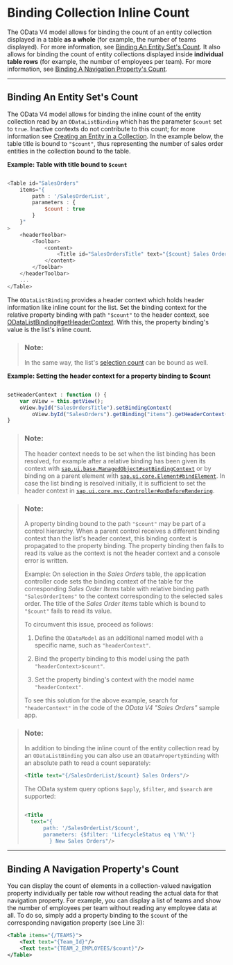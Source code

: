 <!-- loio77d2310b637b490495d78b393ed6aa64 -->

# Binding Collection Inline Count

The OData V4 model allows for binding the count of an entity collection displayed in a table **as a whole** \(for example, the number of teams displayed\). For more information, see [Binding An Entity Set's Count](binding-collection-inline-count-77d2310.md#loio77d2310b637b490495d78b393ed6aa64__section_BESC). It also allows for binding the count of entity collections displayed inside **individual table rows** \(for example, the number of employees per team\). For more information, see [Binding A Navigation Property's Count](binding-collection-inline-count-77d2310.md#loio77d2310b637b490495d78b393ed6aa64__section_BNPC).

***

<a name="loio77d2310b637b490495d78b393ed6aa64__section_BESC"/>

## Binding An Entity Set's Count

The OData V4 model allows for binding the inline count of the entity collection read by an `ODataListBinding` which has the parameter `$count` set to `true`. Inactive contexts do not contribute to this count; for more information see [Creating an Entity in a Collection](creating-an-entity-in-a-collection-c9723f8.md). In the example below, the table title is bound to `"$count"`, thus representing the number of sales order entities in the collection bound to the table.

**Example: Table with title bound to `$count`**

```js

<Table id="SalesOrders"
    items="{
        path : '/SalesOrderList',
        parameters : {
            $count : true
        }
    }"
>
    <headerToolbar>
        <Toolbar>
            <content>
                <Title id="SalesOrdersTitle" text="{$count} Sales Orders"/>
            </content>
        </Toolbar>
    </headerToolbar>
    ...
</Table>
```

The `ODataListBinding` provides a header context which holds header information like inline count for the list. Set the binding context for the relative property binding with path `"$count"` to the header context, see [ODataListBinding\#getHeaderContext](https://ui5.sap.com/#/api/sap.ui.model.odata.v4.ODataListBinding%23methods/getHeaderContext). With this, the property binding's value is the list's inline count.

> ### Note:  
> In the same way, the list's [selection count](selection-ec55312.md#loioec55312f796f45e8883810af3b68b46c__section_SCN) can be bound as well.

**Example: Setting the header context for a property binding to $count**

```js

setHeaderContext : function () {
    var oView = this.getView();
    oView.byId("SalesOrdersTitle").setBindingContext(
        oView.byId("SalesOrders").getBinding("items").getHeaderContext());
}
```

> ### Note:  
> The header context needs to be set when the list binding has been resolved, for example after a relative binding has been given its context with [`sap.ui.base.ManagedObject#setBindingContext`](https://ui5.sap.com/#/api/sap.ui.base.ManagedObject/methods/setBindingContext) or by binding on a parent element with [`sap.ui.core.Element#bindElement`](https://ui5.sap.com/#/api/sap.ui.core.Element/methods/bindElement). In case the list binding is resolved initially, it is sufficient to set the header context in [`sap.ui.core.mvc.Controller#onBeforeRendering`](https://ui5.sap.com/#/api/sap.ui.core.mvc.Controller/methods/onBeforeRendering).

> ### Note:  
> A property binding bound to the path `"$count"` may be part of a control hierarchy. When a parent control receives a different binding context than the list's header context, this binding context is propagated to the property binding. The property binding then fails to read its value as the context is not the header context and a console error is written.
> 
> Example: On selection in the *Sales Orders* table, the application controller code sets the binding context of the table for the corresponding *Sales Order Items* table with relative binding path `"SalesOrderItems"` to the context corresponding to the selected sales order. The title of the *Sales Order Items* table which is bound to `"$count"` fails to read its value.
> 
> To circumvent this issue, proceed as follows:
> 
> 1.  Define the `ODataModel` as an additional named model with a specific name, such as `"headerContext"`.
> 
> 2.  Bind the property binding to this model using the path `"headerContext>$count"`.
> 
> 3.  Set the property binding's context with the model name `"headerContext"`.
> 
> 
> To see this solution for the above example, search for `"headerContext"` in the code of the *OData V4 "Sales Orders"* sample app.

> ### Note:  
> In addition to binding the inline count of the entity collection read by an `ODataListBinding` you can also use an `ODataPropertyBinding` with an absolute path to read a count separately:
> 
> ```xml
> <Title text="{/SalesOrderList/$count} Sales Orders"/>
> ```
> 
> The OData system query options `$apply`, `$filter`, and `$search` are supported:
> 
> ```xml
> 
> <Title 
> 	text="{
> 		path: '/SalesOrderList/$count', 
> 		parameters: {$filter: 'LifecycleStatus eq \'N\''}
> 		  } New Sales Orders"/>
> ```

***

<a name="loio77d2310b637b490495d78b393ed6aa64__section_BNPC"/>

## Binding A Navigation Property's Count

You can display the count of elements in a collection-valued navigation property individually per table row without reading the actual data for that navigation property. For example, you can display a list of teams and show the number of employees per team without reading any employee data at all. To do so, simply add a property binding to the `$count` of the corresponding navigation property \(see Line 3\):

```xml
<Table items="{/TEAMS}">
    <Text text="{Team_Id}"/>
    <Text text="{TEAM_2_EMPLOYEES/$count}"/>
</Table>
```

